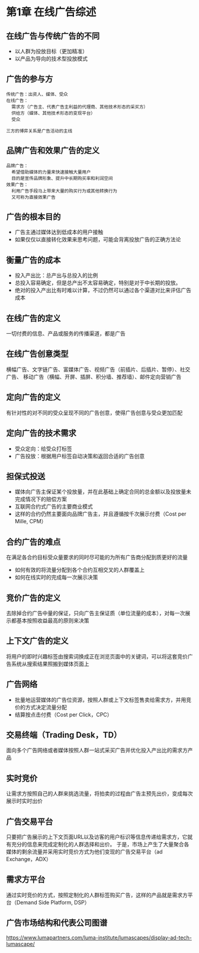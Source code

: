 # 第1章 在线广告综述

## 在线广告与传统广告的不同
- 以人群为投放目标（更加精准）
- 以产品为导向的技术型投放模式

## 广告的参与方
```
传统广告：出资人、媒体、受众
在线广告：
  需求方（广告主、代表广告主利益的代理商、其他技术形态的采买方）
  供给方（媒体、其他技术形态的变现平台）
  受众

三方的博弈关系是广告活动的主线
```

## 品牌广告和效果广告的定义
```
品牌广告：
  希望借助媒体的力量来快速接触大量用户
  目的是宣传品牌形象、提升中长期购买率和利润空间
效果广告：
  利用广告手段马上带来大量的购买行为或其他转换行为
  又可称为直接效果广告
```

## 广告的根本目的
- 广告主通过媒体达到低成本的用户接触
- 如果仅仅以直接转化效果来思考问题，可能会背离投放广告的正确方法论

## 衡量广告的成本
- 投入产出比：总产出与总投入的比例
- 总投入容易确定，但是总产出不太容易确定，特别是对于中长期的投放。
- 绝对的投入产出比有时难以计算，不过仍然可以通过各个渠道对比来评估广告成本

## 在线广告的定义
一切付费的信息、产品或服务的传播渠道，都是广告

## 在线广告创意类型
横幅广告、文字链广告、富媒体广告、视频广告（前插片、后插片、暂停）、社交广告、
移动广告（横幅、开屏、插屏、积分墙、推荐墙）、邮件定向营销广告

## 定向广告的定义
有针对性的对不同的受众呈现不同的广告创意，使得广告创意与受众更加匹配

## 定向广告的技术需求
- 受众定向：给受众打标签
- 广告投放：根据用户标签自动决策和返回合适的广告创意

## 担保式投送
- 媒体向广告主保证某个投放量，并在此基础上确定合同的总金额以及投放量未完成情况下的赔偿方案
- 互联网合约式广告的主要商业模式
- 这样的合约仍然主要面向品牌广告主，并且遵循按千次展示付费（Cost per Mille, CPM）

## 合约广告的难点
在满足各合约目标受众量要求的同时尽可能的为所有广告商分配到质更好的流量
- 如何有效的将流量分配到各个合约互相交叉的人群覆盖上
- 如何在线实时的完成每一次展示决策

## 竞价广告的定义
去除掉合约广告中量的保证，只向广告主保证质（单位流量的成本），对每一次展示都基本按照收益最高的原则来决策

## 上下文广告的定义
将用户的即时兴趣标签由搜索词换成正在浏览页面中的关键词，可以将这套竞价广告系统从搜索结果照搬到媒体页面上

## 广告网络
- 批量地运营媒体的广告位资源，按照人群或上下文标签售卖给需求方，并用竞价的方式决定流量分配
- 结算按点击付费（Cost per Click，CPC）

## 交易终端（Trading Desk，TD）
面向多个广告网络或者媒体按照人群一站式采买广告并优化投入产出比的需求方产品

## 实时竞价
让需求方按照自己的人群来挑选流量，将拍卖的过程由广告主预先出价，变成每次展示时实时出价

## 广告交易平台
只要把广告展示的上下文页面URL以及访客的用户标识等信息传递给需求方，它就有充分的信息来完成定制化的人群选择和出价。
于是，市场上产生了大量聚合各媒体的剩余流量并采用实时竞价方式为他们变现的广告交易平台（ad Exchange，ADX）

## 需求方平台
通过实时竞价的方式，按照定制化的人群标签购买广告，这样的产品就是需求方平台（Demand Side Platform, DSP）

## 广告市场结构和代表公司图谱
https://www.lumapartners.com/luma-institute/lumascapes/display-ad-tech-lumascape/


